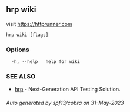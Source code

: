 ## hrp wiki

visit https://httprunner.com

```
hrp wiki [flags]
```

### Options

```
  -h, --help   help for wiki
```

### SEE ALSO

* [hrp](hrp.md)	 - Next-Generation API Testing Solution.

###### Auto generated by spf13/cobra on 31-May-2023
